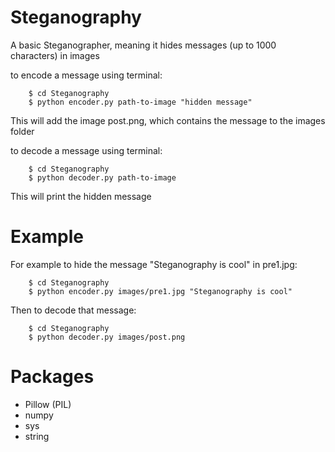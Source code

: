 # Steganography

A basic Steganographer, meaning it hides messages (up to 1000 characters) in images

to encode a message using terminal:

        $ cd Steganography
        $ python encoder.py path-to-image "hidden message"

This will add the image post.png, which contains the message to the images folder 

to decode a message using terminal:

        $ cd Steganography
        $ python decoder.py path-to-image 
        
This will print the hidden message

# Example

For example to hide the message "Steganography is cool" in pre1.jpg:

        $ cd Steganography
        $ python encoder.py images/pre1.jpg "Steganography is cool"
        
Then to decode that message:

        $ cd Steganography
        $ python decoder.py images/post.png

# Packages

- Pillow (PIL)
- numpy
- sys
- string

